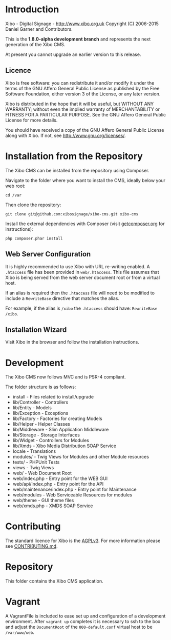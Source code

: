 # Introduction
Xibo - Digital Signage - http://www.xibo.org.uk
Copyright (C) 2006-2015 Daniel Garner and Contributors.

This is the **1.8.0-alpha development branch** and represents the next generation of the Xibo CMS.

At present you cannot upgrade an earlier version to this release.

## Licence
Xibo is free software: you can redistribute it and/or modify
it under the terms of the GNU Affero General Public License as published by
the Free Software Foundation, either version 3 of the License, or
any later version. 

Xibo is distributed in the hope that it will be useful,
but WITHOUT ANY WARRANTY; without even the implied warranty of
MERCHANTABILITY or FITNESS FOR A PARTICULAR PURPOSE.  See the
GNU Affero General Public License for more details.

You should have received a copy of the GNU Affero General Public License
along with Xibo.  If not, see <http://www.gnu.org/licenses/>. 

# Installation from the Repository
The Xibo CMS can be installed from the repository using Composer.

Navigate to the folder where you want to install the CMS, ideally below your web root:

```
cd /var
```

Then clone the repository:

```
git clone git@github.com:xibosignage/xibo-cms.git xibo-cms
```

Install the external dependencies with Composer (visit [getcomposer.org](http://getcomposer.org) for instructions):

```
php composer.phar install
```

## Web Server Configuration
It is highly recommended to use Xibo with URL re-writing enabled. A `.htaccess` file has been provided in `web/.htaccess`.
This file assumes that Xibo is being served from the web server document root or from a virtual host.

If an alias is required then the `.htaccess` file will need to be modified to include a `RewriteBase` directive that matches
the alias.

For example, if the alias is `/xibo` the `.htaccess` should have: `RewriteBase /xibo`.

## Installation Wizard
Visit Xibo in the browser and follow the installation instructions.


# Development
The Xibo CMS now follows MVC and is PSR-4 compliant.

The folder structure is as follows:
 
 - install - Files related to install/upgrade
 - lib/Controller - Controllers
 - lib/Entity - Models
 - lib/Exception - Exceptions
 - lib/Factory - Factories for creating Models
 - lib/Helper - Helper Classes
 - lib/Middleware - Slim Application Middleware
 - lib/Storage - Storage Interfaces
 - lib/Widget - Controllers for Modules
 - lib/Xmds - Xibo Media Distribution SOAP Service
 - locale - Translations
 - modules/ - Twig Views for Modules and other Module resources
 - tests/ - PHPUnit Tests
 - views - Twig Views
 - web/ - Web Document Root
 - web/index.php - Entry point for the WEB GUI
 - web/api/index.php - Entry point for the API
 - web/maintenance/index.php - Entry point for Maintenance
 - web/modules - Web Serviceable Resources for modules
 - web/theme - GUI theme files
 - web/xmds.php - XMDS SOAP Service

# Contributing
The standard licence for Xibo is the [AGPLv3](LICENSE). For more information please see [CONTRIBUTING.md](CONTRIBUTING.md).

# Repository
This folder contains the Xibo CMS application.

# Vagrant
A VagrantFile is included to ease set up and configuration of a development environment. After `vagrant up` completes 
it is necessary to ssh to the box and adjust the `DocumentRoot` of the `000-default.conf` virtual host to be `/var/www/web`. 